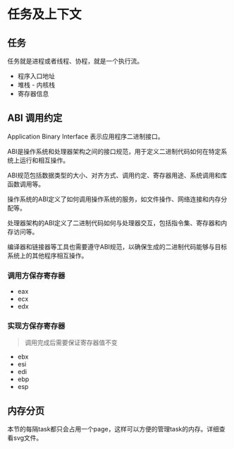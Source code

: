 # 任务及上下文

## 任务

任务就是进程或者线程、协程，就是一个执行流。

- 程序入口地址
- 堆栈 - 内核栈
- 寄存器信息

## ABI 调用约定

Application Binary Interface 表示应用程序二进制接口。

ABI是操作系统和处理器架构之间的接口规范，用于定义二进制代码如何在特定系统上运行和相互操作。

ABI规范包括数据类型的大小、对齐方式、调用约定、寄存器用途、系统调用和库函数调用等。

操作系统的ABI定义了如何调用操作系统的服务，如文件操作、网络连接和内存分配等。

处理器架构的ABI定义了二进制代码如何与处理器交互，包括指令集、寄存器和内存访问等。

编译器和链接器等工具也需要遵守ABI规范，以确保生成的二进制代码能够与目标系统上的其他程序相互操作。

### 调用方保存寄存器

- eax
- ecx
- edx

### 实现方保存寄存器

> 调用完成后需要保证寄存器值不变

- ebx
- esi
- edi
- ebp
- esp

## 内存分页

本节的每隔task都只会占用一个page，这样可以方便的管理task的内存。详细查看svg文件。

